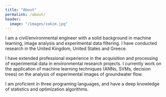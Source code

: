 ```yaml
---
title: "About"
permalink: /about/
header:
  image: "/images/zakim.jpg"
---
```


I am a civil/environmental engineer with a solid background in machine learning, image analysis and experimental data filtering. I have conducted research in the United Kingdom, United States and Greece. 

I have extended professional experience in the acquisition and processing of experimental data in environmental research projects. I currently work on the application of machine learning techniques (ANNs, SVMs, decision trees) on the analysis of experimental images of groundwater flow. 

I am proficient in three programing languages, and have a deep knowledge of statistics and optimization algorithms.

